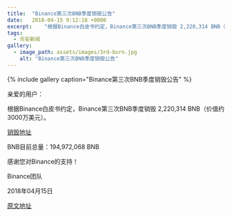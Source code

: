 ```yaml
---
title:  "Binance第三次BNB季度销毁公告"
date:   2018-04-15 9:12:18 +0800
excerpt:	"根据Binance白皮书约定，Binance第三次BNB季度销毁 2,220,314 BNB（价值约3000万美元）"
tags:
  - 币安新闻
gallery:
  - image_path: assets/images/3rd-burn.jpg
    alt: "Binance第三次BNB季度销毁公告"
---
```


{% include gallery caption="Binance第三次BNB季度销毁公告" %}

亲爱的用户：

根据Binance白皮书约定，Binance第三次BNB季度销毁 2,220,314 BNB（价值约3000万美元）。

[销毁地址](https://etherscan.io/tx/0x15132c07b4fdee0d4c77c2993588270914c1451953f5fa9ee20aa5450f399031)

BNB目前总量：194,972,068 BNB 

感谢您对Binance的支持！

Binance团队

2018年04月15日

[原文地址](https://support.binance.com/hc/zh-cn/articles/360002684252-Binance%E7%AC%AC%E4%B8%89%E6%AC%A1BNB%E5%AD%A3%E5%BA%A6%E9%94%80%E6%AF%81%E5%85%AC%E5%91%8A)


